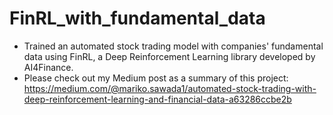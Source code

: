 # FinRL_with_fundamental_data

- Trained an automated stock trading model with companies' fundamental data using FinRL, a Deep Reinforcement Learning library developed by AI4Finance. 
- Please check out my Medium post as a summary of this project: https://medium.com/@mariko.sawada1/automated-stock-trading-with-deep-reinforcement-learning-and-financial-data-a63286ccbe2b
